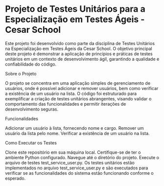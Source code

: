 # Projeto de Testes Unitários para a Especialização em Testes Ágeis - Cesar School

Este projeto foi desenvolvido como parte da disciplina de Testes Unitários na Especialização em Testes Ágeis da Cesar School. O objetivo principal deste projeto é demonstrar a aplicação de princípios e práticas de testes unitários em um contexto de desenvolvimento ágil, garantindo a qualidade e confiabilidade do código.

Sobre o Projeto

O projeto se concentra em uma aplicação simples de gerenciamento de usuários, onde é possível adicionar e remover usuários, bem como verificar a existência de um usuário na lista. O código foi estruturado para exemplificar a criação de testes unitários abrangentes, visando validar o comportamento das funcionalidades e permitir iterações de desenvolvimento seguras.

Funcionalidades

Adicionar um usuário à lista, fornecendo nome e cargo.
Remover um usuário da lista pelo nome.
Verificar a existência de um usuário na lista.

Como Executar os Testes

Clone este repositório em sua máquina local.
Certifique-se de ter o ambiente Python configurado.
Navegue até o diretório do projeto.
Execute o arquivo de testes test_service_user.py.
Os testes unitários estão implementados no arquivo test_service_user.py e são executados para verificar se as funcionalidades do sistema estão funcionando conforme o esperado.
